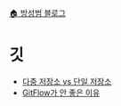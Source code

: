 [🏠 방성범 블로그](/README.md)

# 깃

- [다중 저장소 vs 단일 저장소](/multirepo-vs-monorepo.md)
- [GitFlow가 안 좋은 이유](/gitflow-bad.md)
